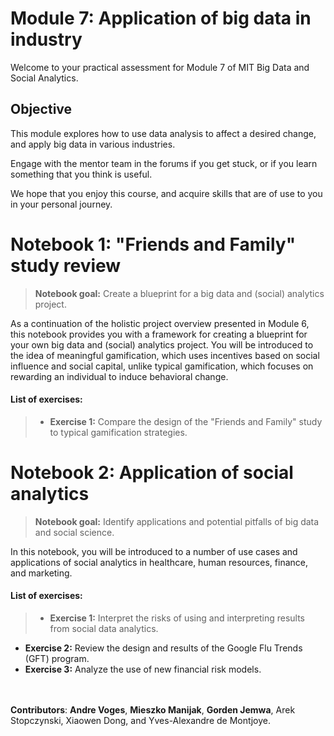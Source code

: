 # Module 7: Application of big data in industry
Welcome to your practical assessment for Module 7 of MIT Big Data and Social Analytics.


## Objective
This module explores how to use data analysis to affect a desired change, and apply big data in various industries.

Engage with the mentor team in the forums if you get stuck, or if you learn something that you think is useful.

We hope that you enjoy this course, and acquire skills that are of use to you in your personal journey.

# Notebook 1: "Friends and Family" study review
> **Notebook goal:** Create a blueprint for a big data and (social) analytics project.

As a continuation of the holistic project overview presented in Module 6, this notebook provides you with a framework for creating a blueprint for your own big data and (social) analytics project. You will be introduced to the idea of meaningful gamification, which uses incentives based on social influence and social capital, unlike typical gamification, which focuses on rewarding an individual to induce behavioral change.

####  List of exercises:
>- **Exercise 1:** Compare the design of the "Friends and Family" study to typical gamification strategies.

# Notebook 2: Application of social analytics
> **Notebook goal:** Identify applications and potential pitfalls of big data and social science.

In this notebook, you will be introduced to a number of use cases and applications of social analytics in healthcare, human resources, finance, and marketing.


####  List of exercises:
> - **Exercise 1:** Interpret the risks of using and interpreting results from social data analytics.
- **Exercise 2:** Review the design and results of the Google Flu Trends (GFT) program.
- **Exercise 3:** Analyze the use of new financial risk models.


<br></br>
**Contributors**:
**Andre Voges**, **Mieszko Manijak**, **Gorden Jemwa**, Arek Stopczynski, Xiaowen Dong, and Yves-Alexandre de Montjoye.
